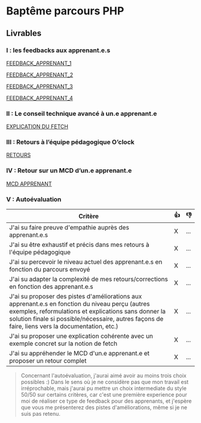 # Baptême parcours PHP

## Livrables

### I : les feedbacks aux apprenant.e.s
[FEEDBACK_APPRENANT_1](/feedback_apprenant_1.md)

[FEEDBACK_APPRENANT_2](/feedback_apprenant_2.md)

[FEEDBACK_APPRENANT_3](/feedback_apprenant_3.md)

[FEEDBACK_APPRENANT_4](/feedback_apprenant_4.md)

### II : Le conseil technique avancé à un.e apprenant.e
[EXPLICATION DU FETCH](/fetch.md)

### III : Retours à l’équipe pédagogique O’clock
[RETOURS](/retours.md)

### IV : Retour sur un MCD d’un.e apprenant.e
[MCD APPRENANT](/mcd_apprenant.md)

### V : Autoévaluation

| Critère | 👍 | 👎 |
| ---------------- |--| ---------------- | 
| J'ai su faire preuve d'empathie auprès des apprenant.e.s | X | ... |
| J'ai su être exhaustif et précis dans mes retours à l'équipe pédagogique | X | ... |
| J'ai su percevoir le niveau actuel des apprenant.e.s en fonction du parcours envoyé | X | ... |
| J'ai su adapter la complexité de mes retours/corrections en fonction des apprenant.e.s  | X | ... |
| J'ai su proposer des pistes d'améliorations aux apprenant.e.s en fonction du niveau perçu (autres exemples, reformulations et explications sans donner la solution finale si possible/nécessaire, autres façons de faire, liens vers la documentation, etc.) | X | ... |
| J'ai su proposer une explication cohérente avec un exemple concret sur la notion de fetch | X | ... |
| J'ai su appréhender le MCD d'un.e apprenant.e et proposer un retour complet | X | ... |

> Concernant l'autoévaluation, j'aurai aimé avoir au moins trois choix possibles :)
> Dans le sens où je ne considère pas que mon travail est irréprochable, mais j'aurai pu mettre un choix intermediate du style 50/50 sur certains critères, car c'est une première experience pour moi de réaliser ce type de feedback pour des apprenants, et j'espère que vous me présenterez des pistes d'améliorations, même si je ne suis pas retenu. 
    